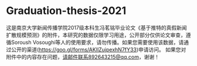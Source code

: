 # Graduation-thesis-2021
这是南京大学新闻传播学院2017级本科生冯茗铭毕业论文《基于推特的真假新闻扩散规模预测》的附件，本研究的数据仅限学习用途，公开部分仅供论文审查，遵循Soroush Vosoughi等人的使用要求，请勿传播。如果您需要使用该数据，请通过公开的渠道(https://goo.gl/forms/AKIlZujpexhN7fY33)申请访问。
如果您对附件中的内容存在问题，请邮件联系892643215@qq.com，谢谢！

